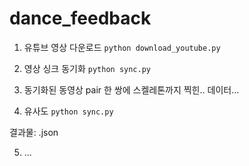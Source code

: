 # dance_feedback

1. 유튜브 영상 다운로드
`python download_youtube.py`

2. 영상 싱크 동기화
`python sync.py`


3. 동기화된 동영상 pair 한 쌍에 스켈레톤까지 찍힌..
   데이터...


4. 유사도
`python sync.py`

결과물: .json

5. ...

   
